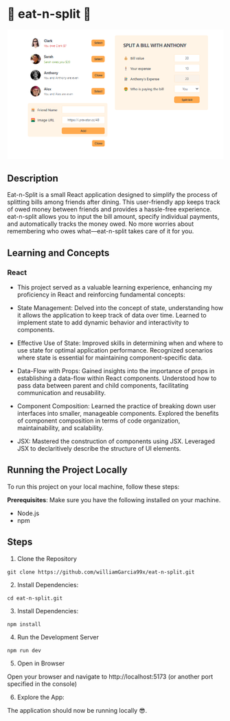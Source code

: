 # 🍴 eat-n-split 🍕
![UI image](https://github.com/williamGarcia99x/eat-n-split/blob/main/UI.png?raw=true)


## Description

Eat-n-Split is a small React application designed to simplify the process of splitting bills among friends after dining. This user-friendly app keeps track of owed money between friends and provides a hassle-free experience. eat-n-split allows you to input the bill amount, specify individual payments, and automatically tracks the money owed. No more worries about remembering who owes what—eat-n-split takes care of it for you.

## Learning and Concepts

### React

- This project served as a valuable learning experience, enhancing my proficiency in React and reinforcing fundamental concepts:

- State Management: Delved into the concept of state, understanding how it allows the application to keep track of data over time. Learned to implement state to add dynamic behavior and interactivity to components.

- Effective Use of State: Improved skills in determining when and where to use state for optimal application performance. Recognized scenarios where state is essential for maintaining component-specific data.

- Data-Flow with Props: Gained insights into the importance of props in establishing a data-flow within React components. Understood how to pass data between parent and child components, facilitating communication and reusability.

- Component Composition: Learned the practice of breaking down user interfaces into smaller, manageable components. Explored the benefits of component composition in terms of code organization, maintainability, and scalability.

- JSX: Mastered the construction of components using JSX. Leveraged JSX to declaritively describe the structure of UI elements.

## Running the Project Locally

To run this project on your local machine, follow these steps:

**Prerequisites**: Make sure you have the following installed on your machine.

- Node.js
- npm

## Steps

1. Clone the Repository

```
git clone https://github.com/williamGarcia99x/eat-n-split.git
```

2. Install Dependencies:

```
cd eat-n-split.git
```

3. Install Dependencies:

```
npm install
```

4. Run the Development Server

```
npm run dev
```

5. Open in Browser

Open your browser and navigate to
http://localhost:5173 (or another port specified in the console)

6. Explore the App:

The application should now be running locally 😎.
